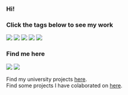 ### Hi!
### Click the tags below to see my work
<a href="https://github.com/search?q=user%3Atobysmith568+user%3Afibre-scm+user%3Aebrisoft+typescript"><img src="https://img.shields.io/badge/TypeScript-%23007BCD.svg?&style=for-the-badge&logo=Typescript&logoColor=white&link=https://github.com/search?q=user%3Atobysmith568+user%3Afibre-scm+user%3Aebrisoft+typescript"/><a/>
<a href="https://github.com/search?q=user%3Atobysmith568+user%3Afibre-scm+user%3Aebrisoft+csharp"><img src="https://img.shields.io/badge/C--Sharp-%23330081.svg?&style=for-the-badge&logo=C%20Sharp&logoColor=white&link=https://github.com/search?q=user%3Atobysmith568+user%3Afibre-scm+user%3Aebrisoft+csharp"/><a/>
<a href="https://github.com/search?q=user%3Atobysmith568+user%3Afibre-scm+user%3Aebrisoft+angular"><img src="https://img.shields.io/badge/Angular-%23DD0330.svg?&style=for-the-badge&logo=Angular&logoColor=white&link=https://github.com/search?q=user%3Atobysmith568+user%3Afibre-scm+user%3Aebrisoft+angular"/><a/>
<a href="https://github.com/search?q=user%3Atobysmith568+user%3Afibre-scm+user%3Aebrisoft+node"><img src="https://img.shields.io/badge/node.js-%23026E00.svg?&style=for-the-badge&logo=node.js&logoColor=white&link=https://github.com/search?q=user%3Atobysmith568+user%3Afibre-scm+user%3Aebrisoft+node"/><a/>
<a href="https://github.com/search?q=org%3AFibre-SCM+user%3Atobysmith568+user%3Afibre-scm+user%3Aebrisoft+electron"><img src="https://img.shields.io/badge/Electron-%232B2E3A.svg?&style=for-the-badge&logo=Electron&logoColor=white&link=https://github.com/search?q=org%3AFibre-SCM+user%3Atobysmith568+user%3Afibre-scm+user%3Aebrisoft+electron"/><a/>


### Find me here
<a href="https://tobysmith.uk"><img src="https://img.shields.io/badge/Website-%231E73BE.svg?&style=for-the-badge&logoColor=white&link=https://tobysmith.uk"/><a/>
<a href="https://www.linkedin.com/in/tobysmith568/"><img src="https://img.shields.io/badge/Linkedin-%230077B5.svg?&style=for-the-badge&logoColor=white&link=https://www.linkedin.com/in/tobysmith568/"/><a/>

Find my university projects <a href="https://github.com/tobysmith568-university">here</a>.  
Find some projects I have colaborated on <a href="https://github.com/TobyAndToby">here</a>.
